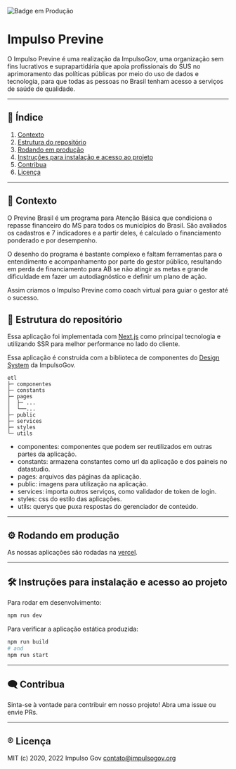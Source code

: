 <!--
SPDX-FileCopyrightText: 2021, 2022 ImpulsoGov <contato@impulsogov.org>

SPDX-License-Identifier: MIT
-->
![Badge em Produção](https://img.shields.io/badge/status-em%20produ%C3%A7%C3%A3o-green)

# Impulso Previne
O Impulso Previne é uma realização da ImpulsoGov, uma organização sem fins lucrativos e suprapartidária que apoia profissionais do SUS no aprimoramento das políticas públicas por meio do uso de dados e tecnologia, para que todas as pessoas no Brasil tenham acesso a serviços de saúde de qualidade.


*******
## :mag_right: Índice
1. [Contexto](#contexto)
2. [Estrutura do repositório](#estrutura)
3. [Rodando em produção](#rodando)
4. [Instruções para instalação e acesso ao projeto](#instalacao)
6. [Contribua](#contribua)
7. [Licença](#licenca)
*******

<div id='contexto'/>  

## :rocket: Contexto

O Previne Brasil é um programa para Atenção Básica que condiciona o repasse financeiro do MS para todos os municípios do Brasil. São avaliados os cadastros e 7 indicadores e a partir deles, é calculado o financiamento ponderado e por desempenho. 

O desenho do programa é bastante complexo e faltam ferramentas para o entendimento e acompanhamento por parte do gestor público, resultando em perda de financiamento para AB se não atingir as metas e grande dificuldade em fazer um autodiagnóstico e definir um plano de ação.

Assim criamos o Impulso Previne como coach virtual para guiar o gestor até o sucesso.
 
<div id='estrutura'/>  

 ## :milky_way: Estrutura do repositório

Essa aplicação foi implementada com [Next.js](https://nextjs.org/) como principal tecnologia e utilizando SSR para melhor performance no lado do cliente.

Essa aplicação é construida com a biblioteca de componentes do [Design System](https://designsystem.impulsogov.org/) da ImpulsoGov.

```plain
etl
├─ componentes
├─ constants
├─ pages
│  ├─ ...
│  └──...
├─ public
├─ services
├─ styles
└─ utils
```

- componentes: componentes que podem ser reutilizados em outras partes da aplicação.
- constants: armazena constantes como url da aplicação e dos paineis no datastudio.
- pages: arquivos das páginas da aplicação.
- public: imagens para utilização na aplicação.
- services: importa outros serviços, como validador de token de login.
- styles: css do estilo das aplicações.
- utils: querys que puxa respostas do gerenciador de conteúdo.

*******
 <div id='rodando'/> 
 
## :gear: Rodando em produção

As nossas aplicações são rodadas na [vercel](https://vercel.com/).

*******

<div id='instalacao'/> 

 ## 🛠️ Instruções para instalação e acesso ao projeto
 
Para rodar em desenvolvimento:
```bash
npm run dev
```

Para verificar a aplicação estática produzida:
```bash
npm run build
# and
npm run start
```
*******

<div id='contribua'/>  

## :left_speech_bubble: Contribua
Sinta-se à vontade para contribuir em nosso projeto! Abra uma issue ou envie PRs.

*******
<div id='licenca'/>  

## :registered: Licença
MIT (c) 2020, 2022 Impulso Gov <contato@impulsogov.org>
